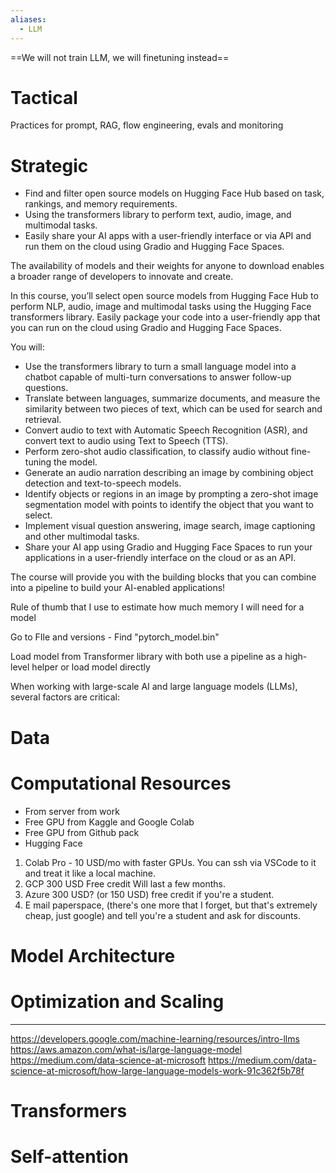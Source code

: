 ```yaml
---
aliases:
  - LLM
---
```

==We will not train LLM, we will finetuning instead==

# Tactical

Practices for prompt, RAG, flow engineering, evals and monitoring

# Strategic

- Find and filter open source models on Hugging Face Hub based on task, rankings, and memory requirements.
- Using the transformers library to perform text, audio, image, and multimodal tasks.
- Easily share your AI apps with a user-friendly interface or via API and run them on the cloud using Gradio and Hugging Face Spaces.

The availability of models and their weights for anyone to download enables a broader range of developers to innovate and create.

In this course, you’ll select open source models from Hugging Face Hub to perform NLP, audio, image and multimodal tasks using the Hugging Face transformers library. Easily package your code into a user-friendly app that you can run on the cloud using Gradio and Hugging Face Spaces.

You will:

- Use the transformers library to turn a small language model into a chatbot capable of multi-turn conversations to answer follow-up questions.
- Translate between languages, summarize documents, and measure the similarity between two pieces of text, which can be used for search and retrieval.
- Convert audio to text with Automatic Speech Recognition (ASR), and convert text to audio using Text to Speech (TTS).
- Perform zero-shot audio classification, to classify audio without fine-tuning the model.
- Generate an audio narration describing an image by combining object detection and text-to-speech models.  
- Identify objects or regions in an image by prompting a zero-shot image segmentation model with points to identify the object that you want to select.
- Implement visual question answering, image search, image captioning and other multimodal tasks.
- Share your AI app using Gradio and Hugging Face Spaces to run your applications in a user-friendly interface on the cloud or as an API. 

The course will provide you with the building blocks that you can combine into a pipeline to build your AI-enabled applications!


Rule of thumb that I use to estimate how much memory I will need for a model

Go to FIle and versions - Find "pytorch_model.bin"

Load model from Transformer library with both use a pipeline as a high-level helper or load model directly

When working with large-scale AI and large language models (LLMs), several factors are critical:

# Data

# Computational Resources

- From server from work
- Free GPU from Kaggle and Google Colab
- Free GPU from Github pack
- Hugging Face

1. Colab Pro - 10 USD/mo with faster GPUs. You can ssh via VSCode to it and treat it like a local machine.
2. GCP 300 USD Free credit Will last a few months.
3. Azure 300 USD? (or 150 USD) free credit if you're a student.
4. E mail paperspace, (there's one more that I forget, but that's extremely cheap, just google) and tell you're a student and ask for discounts.

# Model Architecture

# Optimization and Scaling

---

https://developers.google.com/machine-learning/resources/intro-llms
https://aws.amazon.com/what-is/large-language-model
https://medium.com/data-science-at-microsoft
https://medium.com/data-science-at-microsoft/how-large-language-models-work-91c362f5b78f

# Transformers

# Self-attention
